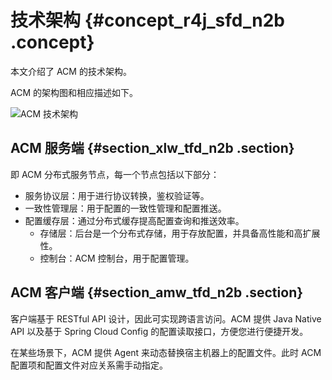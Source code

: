 # 技术架构 {#concept_r4j_sfd_n2b .concept}

本文介绍了 ACM 的技术架构。

ACM 的架构图和相应描述如下。

![](http://aliware-images.oss-cn-hangzhou.aliyuncs.com/acms/dg_acm_architecture_zh-CN.png "ACM 技术架构")

## ACM 服务端 {#section_xlw_tfd_n2b .section}

即 ACM 分布式服务节点，每一个节点包括以下部分：

-   服务协议层：用于进行协议转换，鉴权验证等。
-   一致性管理层：用于配置的一致性管理和配置推送。
-   配置缓存层：通过分布式缓存提高配置查询和推送效率。
    -   存储层：后台是一个分布式存储，用于存放配置，并具备高性能和高扩展性。
    -   控制台：ACM 控制台，用于配置管理。

## ACM 客户端 {#section_amw_tfd_n2b .section}

客户端基于 RESTful API 设计，因此可实现跨语言访问。ACM 提供 Java Native API 以及基于 Spring Cloud Config 的配置读取接口，方便您进行便捷开发。

在某些场景下，ACM 提供 Agent 来动态替换宿主机器上的配置文件。此时 ACM 配置项和配置文件对应关系需手动指定。

